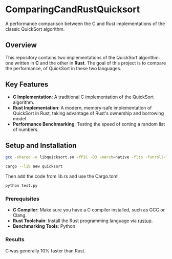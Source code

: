 # ComparingCandRustQuicksort

A performance comparison between the C and Rust implementations of the classic QuickSort algorithm.

## Overview

This repository contains two implementations of the QuickSort algorithm: one written in **C** and the other in **Rust**. The goal of this project is to compare the performance, of QuickSort in these two languages.

## Key Features

- **C Implementation**: A traditional C implementation of the QuickSort algorithm.
- **Rust Implementation**: A modern, memory-safe implementation of QuickSort in Rust, taking advantage of Rust's ownership and borrowing model.
- **Performance Benchmarking**: Testing the speed of sorting a random list of numbers.


## Setup and Installation

```bash
gcc -shared -o libquicksort.so -fPIC -O3 -march=native -flto -funroll-loops quicksort.c
```

```bash
cargo --lib new quicksort
```
Then add the code from lib.rs and use the Cargo.toml

```bash
python test.py
```

### Prerequisites

- **C Compiler**: Make sure you have a C compiler installed, such as GCC or Clang.
- **Rust Toolchain**: Install the Rust programming language via [rustup](https://rustup.rs/).
- **Benchmarking Tools**: Python


### Results

C was generally 10% faster than Rust.

